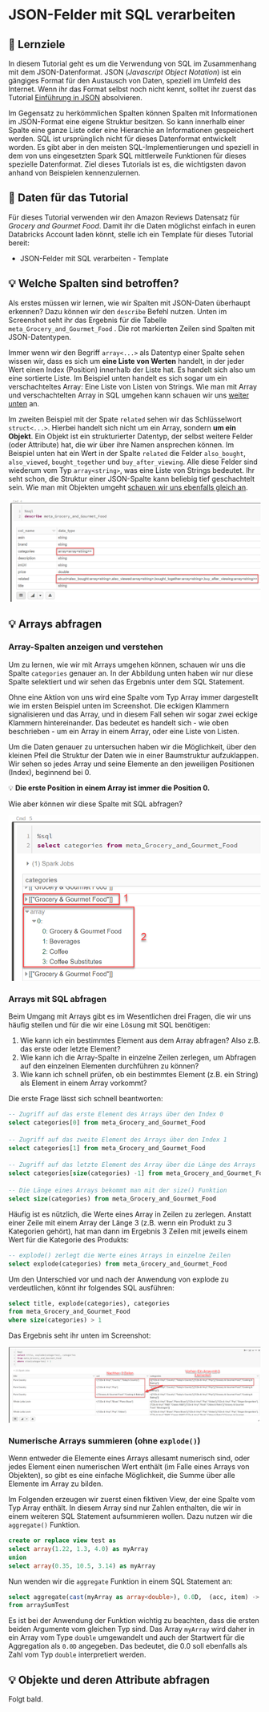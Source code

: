 # JSON-Felder mit SQL verarbeiten

## 🎯 Lernziele

In diesem Tutorial geht es um die Verwendung von SQL im Zusammenhang mit dem JSON-Datenformat. JSON \(_Javascript Object Notation_\) ist ein gängiges Format für den Austausch von Daten, speziell im Umfeld des Internet. Wenn ihr das Format selbst noch nicht kennt, solltet ihr zuerst das Tutorial [Einführung in JSON](../javascript-tutorials/einfuehrung-in-json.md) absolvieren.

Im Gegensatz zu herkömmlichen Spalten können Spalten mit Informationen im JSON-Format eine eigene Struktur besitzen. So kann innerhalb einer Spalte eine ganze Liste oder eine Hierarchie an Informationen gespeichert werden. SQL ist ursprünglich nicht für dieses Datenformat entwickelt worden. Es gibt aber in den meisten SQL-Implementierungen und speziell in dem von uns eingesetzten Spark SQL mittlerweile Funktionen für dieses spezielle Datenformat. Ziel dieses Tutorials ist es, die wichtigsten davon anhand von Beispielen kennenzulernen.

## 🌟 Daten für das Tutorial

Für dieses Tutorial verwenden wir den Amazon Reviews Datensatz für _Grocery and Gourmet Food_. Damit ihr die Daten möglichst einfach in euren Databricks Account laden könnt, stelle ich ein Template für dieses Tutorial bereit:

* JSON-Felder mit SQL verarbeiten - Template 

## 💡 Welche Spalten sind betroffen?

Als erstes müssen wir lernen, wie wir Spalten mit JSON-Daten überhaupt erkennen? Dazu können wir den `describe` Befehl nutzen. Unten im Screenshot seht ihr das Ergebnis für die Tabelle `meta_Grocery_and_Gourmet_Food` . Die rot markierten Zeilen sind Spalten mit JSON-Datentypen.

Immer wenn wir den Begriff `array<...>` als Datentyp einer Spalte sehen wissen wir, dass es sich um **eine Liste von Werten** handelt, in der jeder Wert einen Index \(Position\) innerhalb der Liste hat. Es handelt sich also um eine sortierte Liste. Im Beispiel unten handelt es sich sogar um ein verschachteltes Array: Eine Liste von Listen von Strings. Wie man mit Array und verschachtelten Array in SQL umgehen kann schauen wir uns [weiter unten](json-felder-mit-sql-verarbeiten.md#arrays-abfragen) an.

Im zweiten Beispiel mit der Spate `related` sehen wir das Schlüsselwort `struct<...>`. Hierbei handelt sich nicht um ein Array, sondern **um ein Objekt**. Ein Objekt ist ein strukturierter Datentyp, der selbst weitere Felder \(oder Attribute\) hat, die wir über ihre Namen ansprechen können. Im Beispiel unten hat ein Wert in der Spalte `related` die Felder `also_bought`, `also_viewed`, `bought_together` und `buy_after_viewing`. Alle diese Felder sind wiederum vom Typ `array<string>`, was eine Liste von Strings bedeutet. Ihr seht schon, die Struktur einer JSON-Spalte kann beliebig tief geschachtelt sein. Wie man mit Objekten umgeht [schauen wir uns ebenfalls gleich an](json-felder-mit-sql-verarbeiten.md#objekte-und-deren-attribute-abfragen).

![Beispiele f&#xFC;r Felder mit Strukturen bzw. JSON-Datentyp](../../.gitbook/assets/image%20%2832%29.png)

## 💡 Arrays abfragen

### Array-Spalten anzeigen und verstehen

Um zu lernen, wie wir mit Arrays umgehen können, schauen wir uns die Spalte `categories` genauer an. In der Abbildung unten haben wir nur diese Spalte selektiert und wir sehen das Ergebnis unter dem SQL Statement.

Ohne eine Aktion von uns wird eine Spalte vom Typ Array immer dargestellt wie im ersten Beispiel unten im Screenshot. Die eckigen Klammern signalisieren und das Array, und in diesem Fall sehen wir sogar zwei eckige Klammern hintereinander. Das bedeutet es handelt sich - wie oben beschrieben - um ein Array in einem Array, oder eine Liste von Listen.

Um die Daten genauer zu untersuchen haben wir die Möglichkeit, über den kleinen Pfeil die Struktur der Daten wie in einer Baumstruktur aufzuklappen. Wir sehen so jedes Array und seine Elemente an den jeweiligen Positionen \(Index\), beginnend bei 0.

💡 **Die erste Position in einem Array ist immer die Position 0.**

Wie aber können wir diese Spalte mit SQL abfragen?

![](../../.gitbook/assets/image%20%2812%29.png)

### Arrays mit SQL abfragen

Beim Umgang mit Arrays gibt es im Wesentlichen drei Fragen, die wir uns häufig stellen und für die wir eine Lösung mit SQL benötigen:

1. Wie kann ich ein bestimmtes Element aus dem Array abfragen? Also z.B. das erste oder letzte Element?
2. Wie kann ich die Array-Spalte in einzelne Zeilen zerlegen, um Abfragen auf den einzelnen Elementen durchführen zu können?
3. Wie kann ich schnell prüfen, ob ein bestimmtes Element \(z.B. ein String\) als Element in einem Array vorkommt?

Die erste Frage lässt sich schnell beantworten:

```sql
-- Zugriff auf das erste Element des Arrays über den Index 0
select categories[0] from meta_Grocery_and_Gourmet_Food

-- Zugriff auf das zweite Element des Arrays über den Index 1
select categories[1] from meta_Grocery_and_Gourmet_Food

-- Zugriff auf das letzte Element des Array über die Länge des Arrays
select categories[size(categories) -1] from meta_Grocery_and_Gourmet_Food

-- Die Länge eines Arrays bekommt man mit der size() Funktion
select size(categories) from meta_Grocery_and_Gourmet_Food
```

Häufig ist es nützlich, die Werte eines Array in Zeilen zu zerlegen. Anstatt einer Zeile mit einem Array der Länge 3 \(z.B. wenn ein Produkt zu 3 Kategorien gehört\), hat man dann im Ergebnis 3 Zeilen mit jeweils einem Wert für die Kategorie des Produkts:

```sql
-- explode() zerlegt die Werte eines Arrays in einzelne Zeilen
select explode(categories) from meta_Grocery_and_Gourmet_Food
```

Um den Unterschied vor und nach der Anwendung von explode zu verdeutlichen, könnt ihr folgendes SQL ausführen:

```sql
select title, explode(categories), categories 
from meta_Grocery_and_Gourmet_Food
where size(categories) > 1
```

Das Ergebnis seht ihr unten im Screenshot:

![](../../.gitbook/assets/image%20%2823%29.png)

### Numerische Arrays summieren \(ohne `explode()`\)

Wenn entweder die Elemente eines Arrays allesamt numerisch sind, oder jedes Element einen numerischen Wert enthält \(im Falle eines Arrays von Objekten\), so gibt es eine einfache Möglichkeit, die Summe über alle Elemente im Array zu bilden. 

Im Folgenden erzeugen wir zuerst einen fiktiven View, der eine Spalte vom Typ Array enthält. In diesem Array sind nur Zahlen enthalten, die wir in einem weiteren SQL Statement aufsummieren wollen. Dazu nutzen wir die `aggregate()` Funktion.

```sql
create or replace view test as
select array(1.22, 1.3, 4.0) as myArray
union
select array(0.35, 10.5, 3.14) as myArray
```

Nun wenden wir die `aggregate` Funktion in einem SQL Statement an:

```sql
select aggregate(cast(myArray as array<double>), 0.0D,  (acc, item) -> acc + item) as `Summe des Array`
from arraySumTest
```

Es ist bei der Anwendung der Funktion wichtig zu beachten, dass die ersten beiden Argumente vom gleichen Typ sind. Das Array `myArray` wird daher in ein Array vom Type `double` umgewandelt und auch der Startwert für die Aggregation als `0.0D` angegeben. Das bedeutet, die 0.0 soll ebenfalls als Zahl vom Typ `double` interpretiert werden.

## 💡 Objekte und deren Attribute abfragen

Folgt bald.

